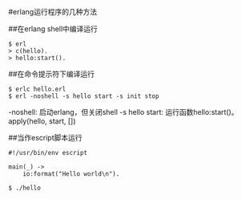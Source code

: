 #erlang运行程序的几种方法

##在erlang shell中编译运行
	
	$ erl
	> c(hello).
	> hello:start().
	
##在命令提示符下编译运行

	$ erlc hello.erl
	$ erl -noshell -s hello start -s init stop
	
-noshell: 启动erlang，但关闭shell
-s hello start: 运行函数hello:start()。apply(hello, start, [])

##当作escript脚本运行

	#!/usr/bin/env escript
	
	main(_) ->
		io:format("Hello world\n").
		
	$ ./hello				